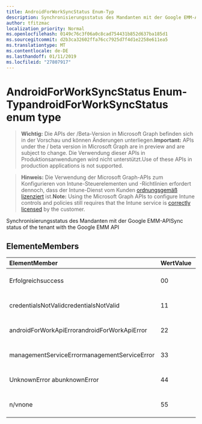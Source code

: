 ```yaml
---
title: AndroidForWorkSyncStatus Enum-Typ
description: Synchronisierungsstatus des Mandanten mit der Google EMM-API
author: tfitzmac
localization_priority: Normal
ms.openlocfilehash: 0149c76c3f06a0c8cad754431b852d637ba185d1
ms.sourcegitcommit: d2b3ca32602ffa76cc7925d7f4d1e2258e611ea5
ms.translationtype: MT
ms.contentlocale: de-DE
ms.lasthandoff: 01/11/2019
ms.locfileid: "27807917"
---
```

# <a name="androidforworksyncstatus-enum-type"></a><span data-ttu-id="a8f95-103">AndroidForWorkSyncStatus Enum-Typ</span><span class="sxs-lookup"><span data-stu-id="a8f95-103">androidForWorkSyncStatus enum type</span></span>

> <span data-ttu-id="a8f95-104">**Wichtig:** Die APIs der /Beta-Version in Microsoft Graph befinden sich in der Vorschau und können Änderungen unterliegen.</span><span class="sxs-lookup"><span data-stu-id="a8f95-104">**Important:** APIs under the / beta version in Microsoft Graph are in preview and are subject to change.</span></span> <span data-ttu-id="a8f95-105">Die Verwendung dieser APIs in Produktionsanwendungen wird nicht unterstützt.</span><span class="sxs-lookup"><span data-stu-id="a8f95-105">Use of these APIs in production applications is not supported.</span></span>

> <span data-ttu-id="a8f95-106">**Hinweis:** Die Verwendung der Microsoft Graph-APIs zum Konfigurieren von Intune-Steuerelementen und -Richtlinien erfordert dennoch, dass der Intune-Dienst vom Kunden [ordnungsgemäß lizenziert](https://go.microsoft.com/fwlink/?linkid=839381) ist.</span><span class="sxs-lookup"><span data-stu-id="a8f95-106">**Note:** Using the Microsoft Graph APIs to configure Intune controls and policies still requires that the Intune service is [correctly licensed](https://go.microsoft.com/fwlink/?linkid=839381) by the customer.</span></span>

<span data-ttu-id="a8f95-107">Synchronisierungsstatus des Mandanten mit der Google EMM-API</span><span class="sxs-lookup"><span data-stu-id="a8f95-107">Sync status of the tenant with the Google EMM API</span></span>
## <a name="members"></a><span data-ttu-id="a8f95-108">Elemente</span><span class="sxs-lookup"><span data-stu-id="a8f95-108">Members</span></span>
|<span data-ttu-id="a8f95-109">Element</span><span class="sxs-lookup"><span data-stu-id="a8f95-109">Member</span></span>|<span data-ttu-id="a8f95-110">Wert</span><span class="sxs-lookup"><span data-stu-id="a8f95-110">Value</span></span>|<span data-ttu-id="a8f95-111">Beschreibung</span><span class="sxs-lookup"><span data-stu-id="a8f95-111">Description</span></span>|
|:---|:---|:---|
|<span data-ttu-id="a8f95-112">Erfolgreich</span><span class="sxs-lookup"><span data-stu-id="a8f95-112">success</span></span>|<span data-ttu-id="a8f95-113">0</span><span class="sxs-lookup"><span data-stu-id="a8f95-113">0</span></span>|<span data-ttu-id="a8f95-114">Noch nicht dokumentiert</span><span class="sxs-lookup"><span data-stu-id="a8f95-114">Not yet documented</span></span>|
|<span data-ttu-id="a8f95-115">credentialsNotValid</span><span class="sxs-lookup"><span data-stu-id="a8f95-115">credentialsNotValid</span></span>|<span data-ttu-id="a8f95-116">1</span><span class="sxs-lookup"><span data-stu-id="a8f95-116">1</span></span>|<span data-ttu-id="a8f95-117">Noch nicht dokumentiert</span><span class="sxs-lookup"><span data-stu-id="a8f95-117">Not yet documented</span></span>|
|<span data-ttu-id="a8f95-118">androidForWorkApiError</span><span class="sxs-lookup"><span data-stu-id="a8f95-118">androidForWorkApiError</span></span>|<span data-ttu-id="a8f95-119">2</span><span class="sxs-lookup"><span data-stu-id="a8f95-119">2</span></span>|<span data-ttu-id="a8f95-120">Noch nicht dokumentiert</span><span class="sxs-lookup"><span data-stu-id="a8f95-120">Not yet documented</span></span>|
|<span data-ttu-id="a8f95-121">managementServiceError</span><span class="sxs-lookup"><span data-stu-id="a8f95-121">managementServiceError</span></span>|<span data-ttu-id="a8f95-122">3</span><span class="sxs-lookup"><span data-stu-id="a8f95-122">3</span></span>|<span data-ttu-id="a8f95-123">Noch nicht dokumentiert</span><span class="sxs-lookup"><span data-stu-id="a8f95-123">Not yet documented</span></span>|
|<span data-ttu-id="a8f95-124">UnknownError ab</span><span class="sxs-lookup"><span data-stu-id="a8f95-124">unknownError</span></span>|<span data-ttu-id="a8f95-125">4</span><span class="sxs-lookup"><span data-stu-id="a8f95-125">4</span></span>|<span data-ttu-id="a8f95-126">Noch nicht dokumentiert</span><span class="sxs-lookup"><span data-stu-id="a8f95-126">Not yet documented</span></span>|
|<span data-ttu-id="a8f95-127">n/v</span><span class="sxs-lookup"><span data-stu-id="a8f95-127">none</span></span>|<span data-ttu-id="a8f95-128">5</span><span class="sxs-lookup"><span data-stu-id="a8f95-128">5</span></span>|<span data-ttu-id="a8f95-129">Noch nicht dokumentiert</span><span class="sxs-lookup"><span data-stu-id="a8f95-129">Not yet documented</span></span>|





